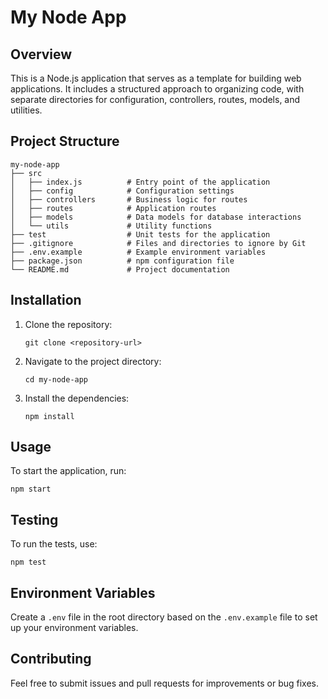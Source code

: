 # My Node App

## Overview
This is a Node.js application that serves as a template for building web applications. It includes a structured approach to organizing code, with separate directories for configuration, controllers, routes, models, and utilities.

## Project Structure
```
my-node-app
├── src
│   ├── index.js          # Entry point of the application
│   ├── config            # Configuration settings
│   ├── controllers       # Business logic for routes
│   ├── routes            # Application routes
│   ├── models            # Data models for database interactions
│   └── utils             # Utility functions
├── test                  # Unit tests for the application
├── .gitignore            # Files and directories to ignore by Git
├── .env.example          # Example environment variables
├── package.json          # npm configuration file
└── README.md             # Project documentation
```

## Installation
1. Clone the repository:
   ```
   git clone <repository-url>
   ```
2. Navigate to the project directory:
   ```
   cd my-node-app
   ```
3. Install the dependencies:
   ```
   npm install
   ```

## Usage
To start the application, run:
```
npm start
```

## Testing
To run the tests, use:
```
npm test
```

## Environment Variables
Create a `.env` file in the root directory based on the `.env.example` file to set up your environment variables.

## Contributing
Feel free to submit issues and pull requests for improvements or bug fixes.